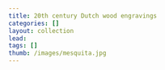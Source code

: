 ```yaml
---
title: 20th century Dutch wood engravings
categories: []
layout: collection
lead: 
tags: []
thumb: /images/mesquita.jpg
---
```


